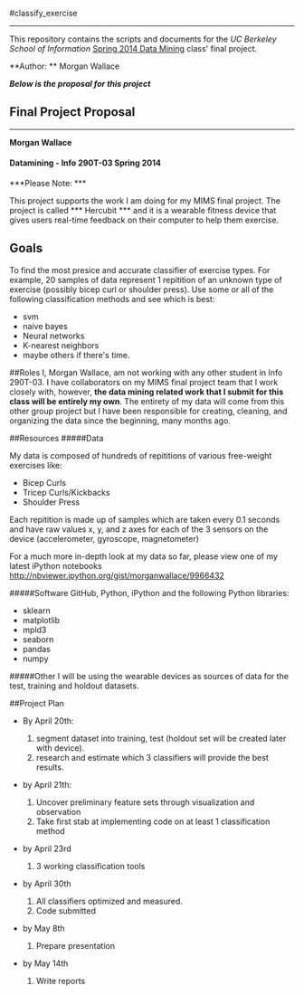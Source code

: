 #classify_exercise

---

This repository contains the scripts and documents for the *UC Berkeley School of Information* [Spring 2014 Data Mining](http://www.ischool.berkeley.edu/courses/i290t-dma) class' final project.

**Author: ** Morgan Wallace

***Below is the proposal for this project***



## Final Project Proposal
---
**Morgan Wallace**
#### Datamining - Info 290T-03 Spring 2014

***Please Note:  *** 

This project supports the work I am doing for my MIMS final project. The project is called *** Hercubit *** and it is a wearable fitness device that gives users real-time feedback on their computer to help them exercise. 

## Goals
To find the most presice and accurate classifier of exercise types. For example, 20 samples of data represent 1 repitition of an unknown type of exercise (possibly bicep curl or shoulder press). Use some or all of the following classification methods and see which is best:

* svm
* naive bayes
* Neural networks
* K-nearest neighbors
* maybe others if there's time.

##Roles
I, Morgan Wallace, am not working with any other student in Info 290T-03. I have collaborators on my MIMS final project team that I work closely with, however, **the data mining related work that I submit for this class will be entirely my own**. The entirety of my data will come from this other group project but I have been responsible for creating, cleaning, and organizing the data since the beginning, many months ago.

##Resources
#####Data

My data is composed of hundreds of repititions of various free-weight exercises like:

* Bicep Curls
* Tricep Curls/Kickbacks
* Shoulder Press

Each repitition is made up of samples which are taken every 0.1 seconds and have raw values x, y, and z axes for each of the 3 sensors on the device (accelerometer, gyroscope, magnetometer)


For a much more in-depth look at my data so far, please view one of my latest iPython notebooks <http://nbviewer.ipython.org/gist/morganwallace/9966432>



#####Software
GitHub, Python, iPython and the following Python libraries:

* sklearn 
* matplotlib 
* mpld3
* seaborn
* pandas
* numpy

#####Other
I will be using the wearable devices as sources of data for the test, training and holdout datasets.

##Project Plan
* By April 20th:

	1. segment dataset into training, test (holdout set will be created later with device).
	2. research and estimate which 3 classifiers will provide the best results.
* by April 21th:
	1. Uncover preliminary feature sets through visualization and observation
	2. Take first stab at implementing code on at least 1 classification method
* by April 23rd
	1. 3 working classification tools
* by April 30th
	1. All classifiers optimized and measured.
	2. Code submitted
* by May 8th
	1. Prepare presentation
* by May 14th
	1. Write reports